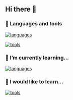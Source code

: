 ## Hi there 👋

### 🔧 Languages and tools 

[![languages](https://skillicons.dev/icons?i=python,react,java,php,bash,c,ts,js,html,css)](https://skillicons.dev)

[![tools](https://skillicons.dev/icons?i=vscode,mysql,github,figma,eclipse,bootstrap,docker)](https://skillicons.dev)

### 🌱 I’m currently learning...

[![languages](https://skillicons.dev/icons?i=react)](https://skillicons.dev)


### 🔭 I would like to learn...

[![tools](https://skillicons.dev/icons?i=azure,swift,flutter,aws)](https://skillicons.dev)

<!--
**Taha-130/Taha-130** is a ✨ _special_ ✨ repository because its `README.md` (this file) appears on your GitHub profile.

Here are some ideas to get you started:

- 🔭 I’m currently working on CS50 AI
- 🌱 I’m currently learning Data Science
- 👯 I’m looking to collaborate on ...
- 🤔 I’m looking for help with ...
- 💬 Ask me about ...
- 📫 How to reach me: (https://www.linkedin.com/in/taha-sefoudine/)
- ⚡ Fun fact: ...
-->
